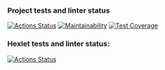 ### Project tests and linter status
[![Actions Status](https://github.com/nullbergio/fullstack-javascript-project-46/workflows/main-check/badge.svg)](https://github.com/nullbergio/fullstack-javascript-project-46/actions)
[![Maintainability](https://api.codeclimate.com/v1/badges/339ea39d719e72a17b4c/maintainability)](https://codeclimate.com/github/nullbergio/fullstack-javascript-project-46/maintainability)
[![Test Coverage](https://api.codeclimate.com/v1/badges/339ea39d719e72a17b4c/test_coverage)](https://codeclimate.com/github/nullbergio/fullstack-javascript-project-46/test_coverage)

### Hexlet tests and linter status:
[![Actions Status](https://github.com/nullbergio/fullstack-javascript-project-46/workflows/hexlet-check/badge.svg)](https://github.com/nullbergio/fullstack-javascript-project-46/actions)
